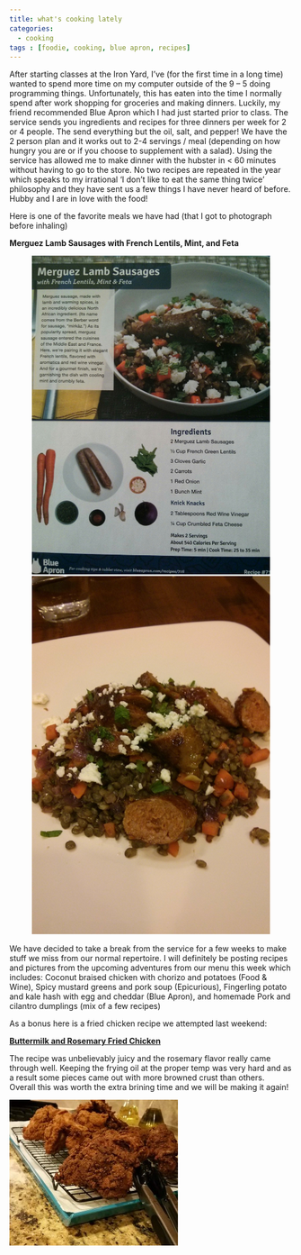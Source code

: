 ```yaml
---
title: what's cooking lately
categories:
  - cooking
tags : [foodie, cooking, blue apron, recipes]
---
```


After starting classes at the Iron Yard, I’ve (for the first time in a long time) wanted to spend more time on my computer outside of the 9 – 5 doing programming things.  Unfortunately, this has eaten into the time I normally spend after work shopping for groceries and making dinners.  Luckily, my friend recommended Blue Apron which I had just started prior to class.  The service sends you ingredients and recipes for three dinners per week for 2 or 4 people.  The send everything but the oil, salt, and pepper!  We have the 2 person plan and it works out to 2-4 servings / meal (depending on how hungry you are or if you choose to supplement with a salad).  Using the service has allowed me to make dinner with the hubster in < 60 minutes without having to go to the store.  No two recipes are repeated in the year which speaks to my irrational ‘I don’t like to eat the same thing twice’ philosophy and they have sent us a few things I have never heard of before.  Hubby and I are in love with the food!

Here is one of the favorite meals we have had (that I got to photograph before inhaling)

**Merguez Lamb Sausages with French Lentils, Mint, and Feta**

<figure class="half">
<img src="/assets/images/lamb_recipe.jpg"
alt="recipe" />
<img src="/assets/images/lamb_finished.jpg"
alt="finished dish"/>
</figure>


We have decided to take a break from the service for a few weeks to make stuff we miss from our normal repertoire.  I will definitely be posting recipes and pictures from the upcoming adventures from our menu this week which includes: Coconut braised chicken with chorizo and potatoes (Food & Wine), Spicy mustard greens and pork soup (Epicurious), Fingerling potato and kale hash with egg and cheddar (Blue Apron), and homemade Pork and cilantro dumplings (mix of a few recipes)

As a bonus here is a fried chicken recipe we attempted last weekend:

**[Buttermilk and Rosemary Fried Chicken](http://food52.com/recipes/19368-michael-ruhlman-s-rosemary-brined-buttermilk-fried-chicken)**

The recipe was unbelievably juicy and the rosemary flavor really came through well.  Keeping the frying oil at the proper temp was very hard and as a result some pieces came out with more browned crust than others.  Overall this was worth the extra brining time and we will be making it again!

![Buttermilk Fried Chicken](/assets/images/fried_chicken.jpeg)
